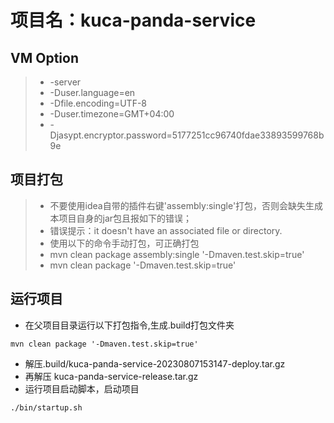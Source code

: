 # 项目名：kuca-panda-service

## VM Option
> - -server
> - -Duser.language=en
> - -Dfile.encoding=UTF-8
> - -Duser.timezone=GMT+04:00
> - -Djasypt.encryptor.password=5177251cc96740fdae33893599768b9e

## 项目打包
> - 不要使用idea自带的插件右键'assembly:single'打包，否则会缺失生成本项目自身的jar包且报如下的错误；
> - 错误提示：it doesn't have an associated file or directory.
> - 使用以下的命令手动打包，可正确打包
> - mvn clean package assembly:single '-Dmaven.test.skip=true'
> - mvn clean package '-Dmaven.test.skip=true'

## 运行项目
- 在父项目目录运行以下打包指令,生成.build打包文件夹
```shell
mvn clean package '-Dmaven.test.skip=true'
```
- 解压.build/kuca-panda-service-20230807153147-deploy.tar.gz
- 再解压 kuca-panda-service-release.tar.gz
-  运行项目启动脚本，启动项目
```shell
./bin/startup.sh
```
